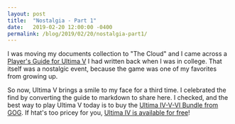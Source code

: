 ```yaml
---
layout: post
title:  "Nostalgia - Part 1"
date:   2019-02-20 12:00:00 -0400
permalink: /blog/2019/02/20/nostalgia-part1/
---
```


I was moving my documents collection to "The Cloud" and I came across a [Player's Guide for Ultima V][ultima5-guide] I had written back when I was in college. That itself was a nostalgic event, because the game was one of my favorites from growing up.
<!--break-->

So now, Ultima V brings a smile to my face for a third time. I celebrated the find by converting the guide to markdown to share here. I checked, and the best way to play Ultima V today is to buy the [Ultima IV-V-VI Bundle from GOG][ultima-bundle]. If htat's too pricey for you, [Ultima IV is available for free][ultima4-free]!

[ultima5-guide]: /ultima5/
[ultima-bundle]: https://www.gog.com/game/ultima_456
[ultima4-free]: https://www.gog.com/game/ultima_4